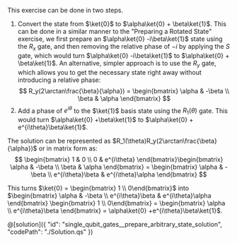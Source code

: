 This exercise can be done in two steps.

1. Convert the state from $\ket{0}$ to $\alpha\ket{0} + \beta\ket{1}$.
   This can be done in a similar manner to the "Preparing a Rotated State" exercise, we first prepare an $\alpha\ket{0} -i\beta\ket{1}$ state using the $R_x$ gate, and then removing the relative phase of $-i$ by applying the $S$ gate, which would turn $\alpha\ket{0} -i\beta\ket{1}$ to $\alpha\ket{0} + \beta\ket{1}$.
   An alternative, simpler approach is to use the $R_y$ gate, which allows you to get the necessary state right away without introducing a relative phase:
$$
R_y(2\arctan\frac{\beta}{\alpha}) = \begin{bmatrix} \alpha & -\beta \\ \beta & \alpha \end{bmatrix}
$$
2. Add a phase of $e^{i\theta}$ to the $\ket{1}$ basis state using the $R_1(\theta)$ gate. This would turn $\alpha\ket{0} +\beta\ket{1}$ to $\alpha\ket{0} + e^{i\theta}\beta\ket{1}$.

The solution can be represented as $R_1(\theta)R_y(2\arctan\frac{\beta}{\alpha})$ or in matrix form as:
$$
\begin{bmatrix} 1 & 0 \\ 0 & e^{i\theta} \end{bmatrix}\begin{bmatrix} \alpha & -\beta \\ \beta & \alpha \end{bmatrix} = 
\begin{bmatrix} \alpha & -\beta \\ e^{i\theta}\beta & e^{i\theta}\alpha \end{bmatrix}
$$

This turns $\ket{0} = \begin{bmatrix} 1 \\ 0\end{bmatrix}$ into $\begin{bmatrix} \alpha & -\beta \\ e^{i\theta}\beta & e^{i\theta}\alpha \end{bmatrix} \begin{bmatrix} 1 \\ 0\end{bmatrix} = \begin{bmatrix} \alpha \\ e^{i\theta}\beta \end{bmatrix} = \alpha\ket{0} +e^{i\theta}\beta\ket{1}$.

@[solution]({
    "id": "single_qubit_gates__prepare_arbitrary_state_solution",
    "codePath": "./Solution.qs"
})

